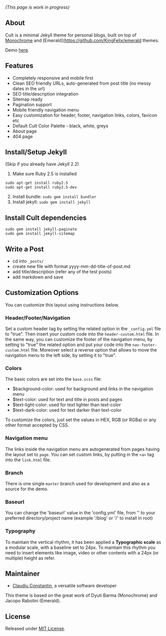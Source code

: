 _(This page is work in progress)_

## About
Cult is a minimal Jekyll theme for personal blogs, built on top of [Monochrome](https://github.com/dyutibarma/monochrome) and [Emerald](https://github.com/KingFelix/emerald themes.

Demo [here](https://claudiuconstantin.github.io/cult/).

## Features

- Completely responsive and mobile first
- Clean SEO friendly URLs, auto-generated from post title (no messy dates in the url)
- SEO title/description integration
- Sitemap ready
- Pagination support
- Mobile friendly navigation menu
- Easy customization for header, footer, navigation links, colors, favicon etc
- Default Cult Color Palette - black, white, greys
- About page
- 404 page

## Install/Setup Jekyll

(Skip if you already have Jekyll 2.2)

1. Make sure Ruby 2.5 is installed 
```
sudo apt-get install ruby2.5
sudo apt-get install ruby2.5-dev
```
2. Install bundle: `sudo gem install bundler`
3. Install jekyll: `sudo gem install jekyll`


## Install Cult dependencies

```
sudo gem install jekyll-paginate
sudo gem install jekyll-sitemap

```

## Write a Post

- cd into  ``_posts/``
- create new file with format yyyy-mm-dd-title-of-post.md
- add title/description (refer any of the test posts)
- add markdown and save


## Customization Options

You can customize this layout using instructions below. 

### Header/Footer/Navigation

Set a custom header tag by setting the related option in the ``_config.yml`` file to "true". Then insert your custom code into the ``header-custom.html`` file.
In the same way, you can customize the footer of the navigation menu, by setting to "true" the related option and put your code into the ``nav-footer-custom.html`` file.
Moreover select a reverse option that allows to move the navigation menu to the left side, by setting it to "true".

### Colors

The basic colors are set into the ``base.scss`` file:
- $background-color: used for background and links in the navigation menu
- $text-color: used for text and title in posts and pages 
- $text-light-color: used for text lighter than text-color
- $text-dark-color: used for text darker than text-color

To customize the colors, just set the values in HEX, RGB (or RGBa) or any other format accepted by CSS.

### Navigation menu

The links inside the navigation menu are autogenerated from pages having the layout set to ``page``.
You can set custom links, by putting in the ``<a>`` tag into the ``link.html`` file.

### Branch
There is one single ``master`` branch used for development and also as a source for the demo.

### Baseurl

You can change the 'baseurl' value in the 'config.yml' file, from '' to your preferred directory/project name (example '/blog' or '/' to install in root)

### Typography

To maintain the vertical rhythm, it has been applied a **Typographic scale** as a modular scale, with a baseline set to 24px. To maintain this rhythm you need to insert elements like image, video or other contents with a 24px (or multiple) height as refer.

## Maintainer

- [Claudiu Constantin](http://claudiuconstantin.com/), a versatile software developer

This theme is based on the great work of Dyuti Barma (Monochrome) and Jacopo Rabolini (Emerald). 

## License
Released under [MIT License](license.md).
